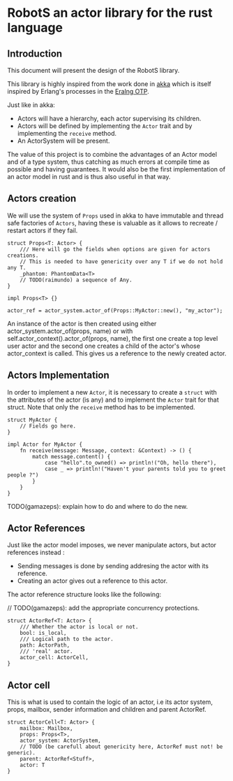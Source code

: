 # RobotS an actor library for the rust language

## Introduction

This document will present the design of the RobotS library.

This library is highly inspired from the work done in [akka](akka.io) which is itself inspired by
Erlang's processes in the [Eralng OTP](http://www.erlang.org/doc/).

Just like in akka:
  - Actors will have a hierarchy, each actor supervising its children.
  - Actors will be defined by implementing the `Actor` trait and by implementing the `receive`
 method.
  - An ActorSystem will be present.

The value of this project is to combine the advantages of an Actor model and of a type system,
thus catching as much errors at compile time as possible and having guarantees. It would also be
the first implementation of an actor model in rust and is thus also useful in that way.

## Actors creation

We will use the system of `Props` used in akka to have immutable and thread safe factories of
`Actors`, having these is valuable as it allows to recreate / restart actors if they fail.

```
struct Props<T: Actor> {
    /// Here will go the fields when options are given for actors creations.
    // This is needed to have genericity over any T if we do not hold any T.
    _phantom: PhantomData<T>
    // TODO(raimundo) a sequence of Any.
}

impl Props<T> {}

actor_ref = actor_system.actor_of(Props::MyActor::new(), "my_actor");
```

An instance of the actor is then created using either actor\_system.actor\_of(props, name) or
with self.actor\_context().actor\_of(props, name), the first one create a top level user actor
and the second one creates a child of the actor's whose actor\_context is called.
This gives us a reference to the newly created actor.

## Actors Implementation

In order to implement a new `Actor`, it is necessary to create a `struct` with the attributes of
the actor (is any) and to implement the `Actor` trait for that struct. Note that only the `receive`
method has to be implemented.

```
struct MyActor {
    // Fields go here.
}

impl Actor for MyActor {
    fn receive(message: Message, context: &Context) -> () {
        match message.content() {
            case "hello".to_owned() => println!("Oh, hello there"),
            case _ => println!("Haven't your parents told you to greet people ?")
        }
    }
}
```

TODO(gamazeps): explain how to do and where to do the new.

## Actor References

Just like the actor model imposes, we never manipulate actors, but actor references instead :
  - Sending messages is done by sending addresing the actor with its reference.
  - Creating an actor gives out a reference to this actor.

The actor reference structure looks like the following:

// TODO(gamazeps): add the appropriate concurrency protections.
```
struct ActorRef<T: Actor> {
    /// Whether the actor is local or not.
    bool: is_local,
    /// Logical path to the actor.
    path: ActorPath,
    /// 'real' actor.
    actor_cell: ActorCell,
}
```

## Actor cell

This is what is used to contain the logic of an actor, i.e its actor system, props, mailbox, sender
information and children and parent ActorRef.

```
struct ActorCell<T: Actor> {
    mailbox: Mailbox,
    props: Props<T>,
    actor_system: ActorSystem,
    // TODO (be carefull about genericity here, ActorRef must not! be generic).
    parent: ActorRef<Stuff>,
    actor: T
}
```
